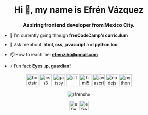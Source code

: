 <h1 align="center">Hi 👋, my name is Efrén Vázquez</h1>
<h3 align="center">Aspiring frontend developer from Mexico City.</h3>

- 🌱 I’m currently going through **freeCodeCamp's curriculum**

- 💬 Ask me about: **html, css, javascript** and **python too**

- 📫 How to reach me: **efrenziho@gmail.com**

- ⚡ Fun fact: **Eyes up, guardian!**

<p align="center"><img src="https://devicons.github.io/devicon/devicon.git/icons/bootstrap/bootstrap-plain.svg" alt="bootstrap" width="40" height="40"/> <img src="https://devicons.github.io/devicon/devicon.git/icons/css3/css3-original-wordmark.svg" alt="css3" width="40" height="40"/> <img src="https://www.vectorlogo.zone/logos/gatsbyjs/gatsbyjs-icon.svg" alt="gatsby" width="40" height="40"/> <img src="https://www.vectorlogo.zone/logos/git-scm/git-scm-icon.svg" alt="git" width="40" height="40"/> <img src="https://devicons.github.io/devicon/devicon.git/icons/html5/html5-original-wordmark.svg" alt="html5" width="40" height="40"/> <img src="https://devicons.github.io/devicon/devicon.git/icons/javascript/javascript-original.svg" alt="javascript" width="40" height="40"/> <img src="https://devicons.github.io/devicon/devicon.git/icons/nodejs/nodejs-original-wordmark.svg" alt="nodejs" width="40" height="40"/> <img src="https://devicons.github.io/devicon/devicon.git/icons/python/python-original.svg" alt="python" width="40" height="40"/></p><p align="center"><img align="center" src="https://github-readme-stats.vercel.app/api/top-langs/?username=efrensho&layout=compact&hide=html" alt="efrensho" /></p>

<p align="center">
<a href="https://codepen.io/efrensho" target="blank"><img align="center" src="https://cdn.jsdelivr.net/npm/simple-icons@3.0.1/icons/codepen.svg" alt="efrensho" height="30" width="30" /></a>
<a href="https://twitter.com/efrenshou" target="blank"><img align="center" src="https://cdn.jsdelivr.net/npm/simple-icons@3.0.1/icons/twitter.svg" alt="efrenshou" height="30" width="30" /></a>
</p>
